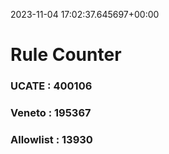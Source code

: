 2023-11-04 17:02:37.645697+00:00
# Rule Counter 
 ### UCATE : 400106

 ### Veneto : 195367

 ### Allowlist : 13930